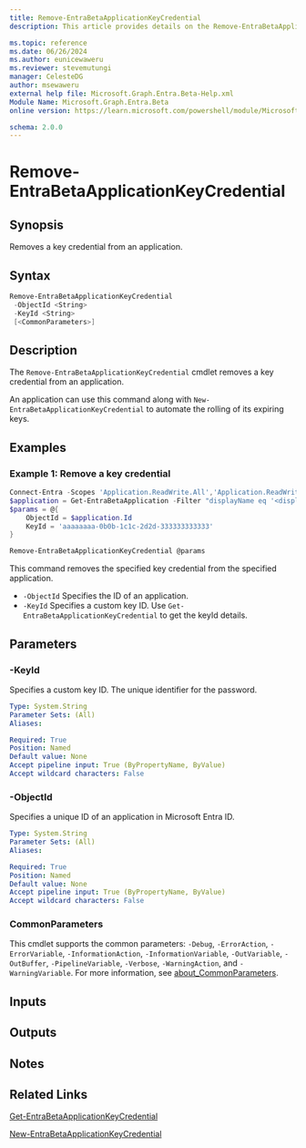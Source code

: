 ```yaml
---
title: Remove-EntraBetaApplicationKeyCredential
description: This article provides details on the Remove-EntraBetaApplicationKeyCredential command.

ms.topic: reference
ms.date: 06/26/2024
ms.author: eunicewaweru
ms.reviewer: stevemutungi
manager: CelesteDG
author: msewaweru
external help file: Microsoft.Graph.Entra.Beta-Help.xml
Module Name: Microsoft.Graph.Entra.Beta
online version: https://learn.microsoft.com/powershell/module/Microsoft.Graph.Entra.Beta/Remove-EntraBetaApplicationKeyCredential

schema: 2.0.0
---
```


# Remove-EntraBetaApplicationKeyCredential

## Synopsis

Removes a key credential from an application.

## Syntax

```powershell
Remove-EntraBetaApplicationKeyCredential
 -ObjectId <String>
 -KeyId <String>
 [<CommonParameters>]
```

## Description

The `Remove-EntraBetaApplicationKeyCredential` cmdlet removes a key credential from an application.

An application can use this command along with `New-EntraBetaApplicationKeyCredential` to automate the rolling of its expiring keys.

## Examples

### Example 1: Remove a key credential

```powershell
Connect-Entra -Scopes 'Application.ReadWrite.All','Application.ReadWrite.OwnedBy'
$application = Get-EntraBetaApplication -Filter "displayName eq '<displayName>'"
$params = @{
    ObjectId = $application.Id
    KeyId = 'aaaaaaaa-0b0b-1c1c-2d2d-333333333333'
}

Remove-EntraBetaApplicationKeyCredential @params
```

This command removes the specified key credential from the specified application.

- `-ObjectId` Specifies the ID of an application.
- `-KeyId` Specifies a custom key ID. Use `Get-EntraBetaApplicationKeyCredential` to get the keyId details.

## Parameters

### -KeyId

Specifies a custom key ID. The unique identifier for the password.

```yaml
Type: System.String
Parameter Sets: (All)
Aliases:

Required: True
Position: Named
Default value: None
Accept pipeline input: True (ByPropertyName, ByValue)
Accept wildcard characters: False
```

### -ObjectId

Specifies a unique ID of an application in Microsoft Entra ID.

```yaml
Type: System.String
Parameter Sets: (All)
Aliases:

Required: True
Position: Named
Default value: None
Accept pipeline input: True (ByPropertyName, ByValue)
Accept wildcard characters: False
```

### CommonParameters

This cmdlet supports the common parameters: `-Debug`, `-ErrorAction`, `-ErrorVariable`, `-InformationAction`, `-InformationVariable`, `-OutVariable`, `-OutBuffer`, `-PipelineVariable`, `-Verbose`, `-WarningAction`, and `-WarningVariable`. For more information, see [about_CommonParameters](https://go.microsoft.com/fwlink/?LinkID=113216).

## Inputs

## Outputs

## Notes

## Related Links

[Get-EntraBetaApplicationKeyCredential](Get-EntraBetaApplicationKeyCredential.md)

[New-EntraBetaApplicationKeyCredential](New-EntraBetaApplicationKeyCredential.md)
